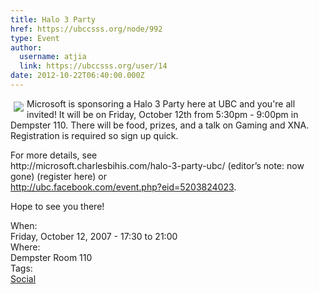 ```yaml
---
title: Halo 3 Party 
href: https://ubccsss.org/node/992
type: Event
author:
  username: atjia
  link: https://ubccsss.org/user/14
date: 2012-10-22T06:40:00.000Z
---
```


<div class="field field-name-body field-type-text-with-summary field-label-hidden"><div class="field-items"><div class="field-item even"><p><img src="/files/halo3_logo.jpg" vspace="5" hspace="5" align="left">Microsoft is sponsoring a Halo 3 Party here at UBC and you&apos;re all invited! It will be on Friday, October 12th from 5:30pm - 9:00pm in Dempster 110. There will be food, prizes, and a talk on Gaming and XNA. Registration is required so sign up quick.</p>
<p>For more details, see<br>
http://microsoft.charlesbihis.com/halo-3-party-ubc/ (editor&#x2019;s note: now gone) (register here) or<br>
<a href="http://ubc.facebook.com/event.php?eid=5203824023">http://ubc.facebook.com/event.php?eid=5203824023</a>.</p>
<p>Hope to see you there!</p>
</div></div></div><div class="field field-name-field-dates field-type-datetime field-label-above"><div class="field-label">When:&#xA0;</div><div class="field-items"><div class="field-item even"><span class="date-display-single">Friday, October 12, 2007 - <span class="date-display-range"><span class="date-display-start">17:30</span> to <span class="date-display-end">21:00</span></span></span></div></div></div><div class="field field-name-field-location field-type-text field-label-above"><div class="field-label">Where:&#xA0;</div><div class="field-items"><div class="field-item even">Dempster Room 110</div></div></div>    <footer>
    <div class="field field-name-field-tags field-type-taxonomy-term-reference field-label-above"><div class="field-label">Tags:&#xA0;</div><div class="field-items"><div class="field-item even"><a href="/social">Social</a></div></div></div>      </footer>